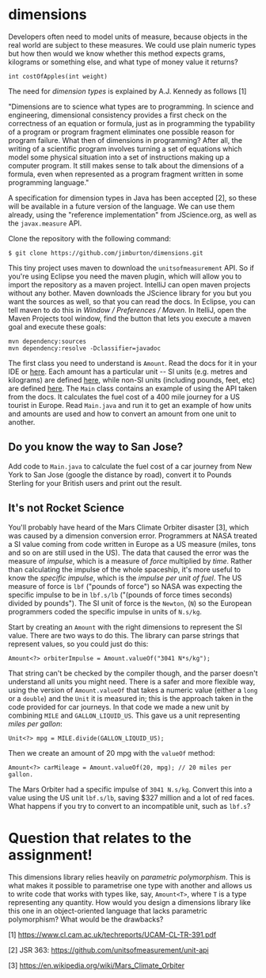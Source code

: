 # dimensions

Developers often need to model units of measure, because objects in the real
world are subject to these measures. We could use plain numeric types but how 
then would we know whether this method expects grams, kilograms or something 
else, and what type of money value it returns?

    int costOfApples(int weight)

The need for *dimension types* is explained by A.J. Kennedy as follows [1] 

"Dimensions are to science what types are to programming. In science and engineering, 
dimensional consistency provides a first check on the correctness of
an equation or formula, just as in programming the typability of a program or
program fragment eliminates one possible reason for program failure.
What then of dimensions in programming? After all, the writing of a scientific
program involves turning a set of equations which model some physical situation
into a set of instructions making up a computer program. It still makes sense
to talk about the dimensions of a formula, even when represented as a program
fragment written in some programming language."

A specification for dimension types in Java has been accepted [2], so these will
be available in a future version of the language. We can use them already, using 
the "reference implementation" from JScience.org, as well as the `javax.measure` API.

Clone the repository with the following command:

    $ git clone https://github.com/jimburton/dimensions.git

This tiny project uses maven to download the `unitsofmeasurement` API. So if you're using Eclipse
you need the maven plugin, which will allow you to import the repository as a maven project. 
IntelliJ can open maven projects without any bother. Maven downloads the JScience library for you 
but you want the sources as well, so that you can read the docs. In Eclipse, you can tell maven to do this in 
*Window / Preferences / Maven*. In ItelliJ, open the Maven Projects tool window, find the button that lets 
you execute a maven goal and execute these goals:

    mvn dependency:sources
    mvn dependency:resolve -Dclassifier=javadoc
    

The first class you need to understand is `Amount`. Read the docs for it 
in your IDE or [here](http://jscience.org/api/org/jscience/physics/amount/package-summary.html).
Each amount has a particular unit -- SI units (e.g. metres and kilograms) are defined 
[here](http://jscience.org/api/javax/measure/unit/SI.html), while non-SI units (including pounds, feet, etc) 
are defined [here](http://jscience.org/api/javax/measure/unit/NonSI.html). The `Main` class contains 
an example of using the API taken from the docs. It calculates the fuel cost of a 400 mile journey for 
a US tourist in Europe. Read `Main.java` and run it to get an example of how units and amounts are used
and how to convert an amount from one unit to another.

## Do you know the way to San Jose?

Add code to `Main.java` to calculate the fuel cost of a car journey from New York to San Jose
(google the distance by road), convert it to Pounds Sterling for your British users and print 
out the result.

## It's not Rocket Science

You'll probably have heard of the Mars Climate Orbiter disaster [3], which was caused by a 
dimension conversion error. Programmers at NASA treated a SI value coming from code written
in Europe as a US measure (miles, tons and so on are still used in the US). The data that 
caused the error was the measure of *impulse*, which is a measure of *force* multiplied by *time*. Rather 
than calculating the impulse of the whole spaceship, it's more useful to know the *specific impulse*, 
which is the *impulse per unit of fuel*. The US measure of force is `lbf` ("pounds of force") so
NASA was expecting the specific impulse to be in `lbf.s/lb` ("(pounds of force times seconds) divided by pounds"). 
The SI unit of force is the `Newton`, (`N`) so the European programmers coded the 
specific impulse in units of `N.s/kg`.

Start by creating an `Amount` with the right dimensions to represent the SI value.
There are two ways to do this. The library can parse strings that represent values,
so you could just do this:

    Amount<?> orbiterImpulse = Amount.valueOf("3041 N*s/kg"); 
    
That string can't be checked by the compiler though, and the parser doesn't understand all units you might 
need. There is a safer and more flexible way, using the version of `Amount.valueOf` that takes a numeric 
value (either a `long` or a `double`) and the `Unit` it is measured in; this is the approach 
taken in the code provided for car journeys. In that code we made a new unit by combining `MILE`
and `GALLON_LIQUID_US`. This gave us a unit representing *miles per gallon*: 
    
    Unit<?> mpg = MILE.divide(GALLON_LIQUID_US); 

Then we create an amount of 20 mpg with the `valueOf` method:
    
    Amount<?> carMileage = Amount.valueOf(20, mpg); // 20 miles per gallon.
        
The Mars Orbiter had a specific impulse of `3041 N.s/kg`. Convert this 
into a value using the US unit `lbf.s/lb`, saving $327 million and a lot of red faces. What happens 
if you try to convert to an incompatible unit, such as `lbf.s`?

# Question that relates to the assignment!

This dimensions library relies heavily on *parametric polymorphism*. This is what makes it possible to
parametrise one type with another and allows us to write code that works with types like, say, `Amount<T>`,
where `T` is a type representing any quantity. How would you design a dimensions library like this one in an
object-oriented language that lacks parametric polymorphism? What would be the drawbacks? 

[1] https://www.cl.cam.ac.uk/techreports/UCAM-CL-TR-391.pdf

[2] JSR 363: https://github.com/unitsofmeasurement/unit-api

[3] https://en.wikipedia.org/wiki/Mars_Climate_Orbiter
